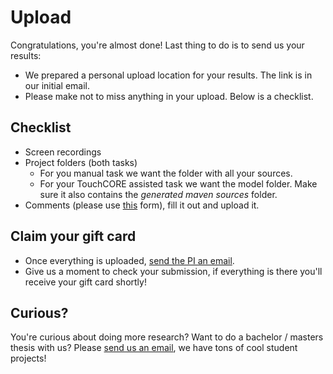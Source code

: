 # Upload

Congratulations, you're almost done! Last thing to do is to send us your results:

 * We prepared a personal upload location for your results. The link is in our initial email.
 * Please make not to miss anything in your upload. Below is a checklist.

## Checklist

 * Screen recordings
 * Project folders (both tasks)
    * For you manual task we want the folder with all your sources.
    * For your TouchCORE assisted task we want the model folder. Make sure it also contains the *generated maven sources* folder.
 * Comments (please use <a href="../comments.txt" download>this</a> form), fill it out and upload it.

## Claim your gift card

 * Once everything is uploaded, [send the PI an email](mailto:maximilian.schiedermeier@mail.mcgill.ca).
 * Give us a moment to check your submission, if everything is there you'll receive your gift card shortly!

## Curious?

You're curious about doing more research? Want to do a bachelor / masters thesis with us? Please [send us an email](mailto:maximilian.schiedermeier@mcgill.ca,joerg.kienzle@mcgill.ca), we have tons of cool student projects!

